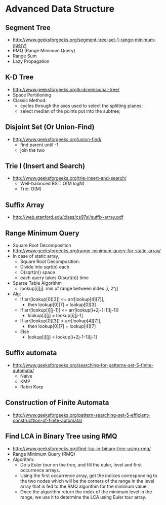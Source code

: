 # Advanced Data Structure

## Segment Tree 
- http://www.geeksforgeeks.org/segment-tree-set-1-range-minimum-query/
- RMQ (Range Minimum Query)
- Range Sum
- Lazy Propagation

## K-D Tree
- http://www.geeksforgeeks.org/k-dimensional-tree/
- Space Partitioning
- Classic Method:
     - cycles through the axes used to select the splitting planes;
     - select median of the points put into the subtree;

## Disjoint Set (Or Union-Find)
- http://www.geeksforgeeks.org/union-find/
    - find parent until -1
    - join the two

## Trie I (Insert and Search)
- http://www.geeksforgeeks.org/trie-insert-and-search/
    - Well-balanced BST: O(M logN)
    - Trie: O(M)

## Suffix Array
- http://web.stanford.edu/class/cs97si/suffix-array.pdf

## Range Minimum Query
- Square Root Decomposition
- http://www.geeksforgeeks.org/range-minimum-query-for-static-array/
- In case of static array,
    - Square Root Decomposition:
    - Divide into sqrt(n) each
    - O(sqrt(n)) space
    - each query takes O(sqrt(n)) time
- Sparse Table Algorithm
    - lookup[i][j]: min of range between index [i, 2^j]
- Alg:
    - If arr[lookup[0][3]] <=  arr[lookup[4][7]], 
      - then lookup[0][7] = lookup[0][3]
    - If arr[lookup[i][j-1]] <= arr[lookup[i+2j-1-1][j-1]]
      - lookup[i][j] = lookup[i][j-1]
    - If arr[lookup[0][3]] >  arr[lookup[4][7]], 
      - then lookup[0][7] = lookup[4][7]
    - Else 
      - lookup[i][j] = lookup[i+2j-1-1][j-1]

## Suffix automata
- http://www.geeksforgeeks.org/searching-for-patterns-set-5-finite-automata/
    - Naive
    - KMP
    - Rabin Karp

## Construction of Finite Automata
- http://www.geeksforgeeks.org/pattern-searching-set-5-efficient-constructtion-of-finite-automata/

## Find LCA in Binary Tree using RMQ
- http://www.geeksforgeeks.org/find-lca-in-binary-tree-using-rmq/
- Range Minimum Query (RMQ)
- Algorithm:
    - Do a Euler tour on the tree, and fill the euler, level and first occurrence arrays.
    - Using the first occurrence array, get the indices corresponding to the two nodes which will be the corners of the range in the level array that is fed to the RMQ algorithm for the minimum value.
    - Once the algorithm return the index of the minimum level in the range, we use it to determine the LCA using Euler tour array.
